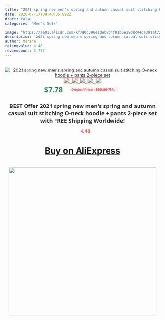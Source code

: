 ```yaml
---
title: "2021 spring new men's spring and autumn casual suit stitching O-neck hoodie + pants 2-piece set"
date: 2020-07-17T08:40:36.892Z
draft: false
categories: "Men's Sets"

image: "https://ae01.alicdn.com/kf/H0c396e1deb8d4f91b5e19d8c04ca391at/2021-spring-new-men-s-spring-and-autumn-casual-suit-stitching-O-neck-hoodie-pants-2.jpg"
description: "2021 spring new men's spring and autumn casual suit stitching O-neck hoodie + pants 2-piece set"
author: Marsha
ratingvalue: 4.48
reviewcount: 2.777
---
```

<br>
<div style="text-align: center;">
<a href="https://s.click.aliexpress.com/e/_98MikV" target="_blank" rel="nofollow noopener noreferrer"><img alt="2021 spring new men's spring and autumn casual suit stitching O-neck hoodie + pants 2-piece set" class="magnifier-image" src="https://ae01.alicdn.com/kf/H0c396e1deb8d4f91b5e19d8c04ca391at/2021-spring-new-men-s-spring-and-autumn-casual-suit-stitching-O-neck-hoodie-pants-2.jpg_640x640.jpg">
<br>
<img style="border:1px solid salmon" src="https://ae01.alicdn.com/kf/H0c396e1deb8d4f91b5e19d8c04ca391at/2021-spring-new-men-s-spring-and-autumn-casual-suit-stitching-O-neck-hoodie-pants-2.jpg_120x120.jpg">&nbsp;&nbsp;<img style="border:1px solid salmon" src="https://ae01.alicdn.com/kf/H92ace93d8ac84e5fae53332b6edad962r/2021-spring-new-men-s-spring-and-autumn-casual-suit-stitching-O-neck-hoodie-pants-2.jpg_120x120.jpg">&nbsp;&nbsp;<img style="border:1px solid salmon" src="https://ae01.alicdn.com/kf/H525f44f01a0b4f2c88e9b1260114051cz/2021-spring-new-men-s-spring-and-autumn-casual-suit-stitching-O-neck-hoodie-pants-2.jpg_120x120.jpg">&nbsp;&nbsp;<img style="border:1px solid salmon" src="https://ae01.alicdn.com/kf/Hcdbae8b9d3d34921bb31d1ec0d70c3bet/2021-spring-new-men-s-spring-and-autumn-casual-suit-stitching-O-neck-hoodie-pants-2.jpg_120x120.jpg">&nbsp;&nbsp;<img style="border:1px solid salmon" src="https://ae01.alicdn.com/kf/H4d752cf950d8452f86f2a0dfa9e74daeQ/2021-spring-new-men-s-spring-and-autumn-casual-suit-stitching-O-neck-hoodie-pants-2.jpg_120x120.jpg"></a></div><br0>
<div style="text-align: center;"><span style="background-color: white; border: 0px; box-sizing: border-box; color: seagreen; display: inline-block; font-family: &quot;open sans&quot; , &quot;arial&quot; , &quot;helvetica&quot; , sans-serif , &quot;heiti&quot;; font-size: 24px; font-stretch: inherit; font-weight: 700; line-height: inherit; margin: 0px 10px 0px 0px; padding: 0px; vertical-align: middle;">$7.78 </span>
<span style="background: rgb(255 , 241 , 241); border-radius: 3px; border: 0px; box-sizing: border-box; color: #ff4747; display: inline-block; font-family: inherit; font-size: 12px; font-stretch: inherit; font-style: inherit; font-variant: inherit; font-weight: 600; line-height: inherit; margin: 0px; padding: 2px 5px; transform: scale(0.9); vertical-align: middle;">Original Price : <b style="text-decoration: line-through;">$35.38 </b> 78%&nbsp;&nbsp;</span></div>
<h1 style="color: #333333; display: inline-block; font-family: &quot;open sans&quot; , &quot;arial&quot; , &quot;helvetica&quot; , sans-serif , &quot;heiti&quot;; font-size: 18px; font-stretch: inherit; font-weight: 700; text-align: center;">BEST Offer 2021 spring new men's spring and autumn casual suit stitching O-neck hoodie + pants 2-piece set with FREE Shipping Worldwide!</h1>
<div style="color: #ff4747; text-align: center;">
<img src="https://4.bp.blogspot.com/-M0ZcTcb-5uY/XleCXlxnR4I/AAAAAAAAAEc/OrjgMkXV1oMQFaCRZj5HQwOCBcu3w1FegCPcBGAYYCw/s1600/star.png" style="height: 15px;">&nbsp;<b>4.48</b></div>
<div class="button_cont" align="center"><a class="buynow_a" href="https://s.click.aliexpress.com/e/_98MikV" target="_blank" rel="nofollow noopener noreferrer"><H1>Buy on AliExpress</H1></a></div><br>
<div class="separator" style="clear: both; text-align: center;">
<img src="https://lh3.googleusercontent.com/-pTy5HemUv9M/XlePHvY0dAI/AAAAAAAAAE4/0nX5iRUoIWY8eMW9Dpxeirr157OZliDIgCLcBGAsYHQ/s1600/badge.gif" width="480">
</div>
